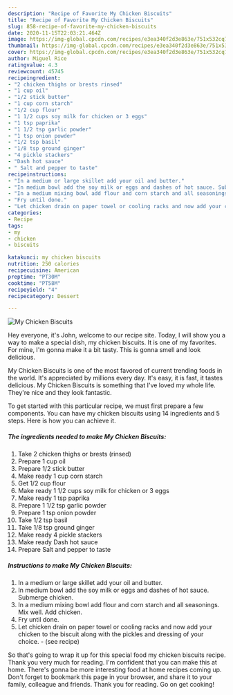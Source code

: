 ```yaml
---
description: "Recipe of Favorite My Chicken Biscuits"
title: "Recipe of Favorite My Chicken Biscuits"
slug: 858-recipe-of-favorite-my-chicken-biscuits
date: 2020-11-15T22:03:21.464Z
image: https://img-global.cpcdn.com/recipes/e3ea340f2d3e863e/751x532cq70/my-chicken-biscuits-recipe-main-photo.jpg
thumbnail: https://img-global.cpcdn.com/recipes/e3ea340f2d3e863e/751x532cq70/my-chicken-biscuits-recipe-main-photo.jpg
cover: https://img-global.cpcdn.com/recipes/e3ea340f2d3e863e/751x532cq70/my-chicken-biscuits-recipe-main-photo.jpg
author: Miguel Rice
ratingvalue: 4.3
reviewcount: 45745
recipeingredient:
- "2 chicken thighs or brests rinsed"
- "1 cup oil"
- "1/2 stick butter"
- "1 cup corn starch"
- "1/2 cup flour"
- "1 1/2 cups soy milk for chicken or 3 eggs"
- "1 tsp paprika"
- "1 1/2 tsp garlic powder"
- "1 tsp onion powder"
- "1/2 tsp basil"
- "1/8 tsp ground ginger"
- "4 pickle stackers"
- "Dash hot sauce"
- " Salt and pepper to taste"
recipeinstructions:
- "In a medium or large skillet add your oil and butter."
- "In medium bowl add the soy milk or eggs and dashes of hot sauce. Submerge chicken."
- "In a medium mixing bowl add flour and corn starch and all seasonings. Mix well. Add chicken."
- "Fry until done."
- "Let chicken drain on paper towel or cooling racks and now add your chicken to the biscuit along with the pickles and dressing of your choice.           (see recipe)"
categories:
- Recipe
tags:
- my
- chicken
- biscuits

katakunci: my chicken biscuits 
nutrition: 250 calories
recipecuisine: American
preptime: "PT30M"
cooktime: "PT58M"
recipeyield: "4"
recipecategory: Dessert

---
```



![My Chicken Biscuits](https://img-global.cpcdn.com/recipes/e3ea340f2d3e863e/751x532cq70/my-chicken-biscuits-recipe-main-photo.jpg)

Hey everyone, it's John, welcome to our recipe site. Today, I will show you a way to make a special dish, my chicken biscuits. It is one of my favorites. For mine, I'm gonna make it a bit tasty. This is gonna smell and look delicious.



My Chicken Biscuits is one of the most favored of current trending foods in the world. It's appreciated by millions every day. It's easy, it is fast, it tastes delicious. My Chicken Biscuits is something that I've loved my whole life. They're nice and they look fantastic.


To get started with this particular recipe, we must first prepare a few components. You can have my chicken biscuits using 14 ingredients and 5 steps. Here is how you can achieve it.

<!--inarticleads1-->

##### The ingredients needed to make My Chicken Biscuits:

1. Take 2 chicken thighs or brests (rinsed)
1. Prepare 1 cup oil
1. Prepare 1/2 stick butter
1. Make ready 1 cup corn starch
1. Get 1/2 cup flour
1. Make ready 1 1/2 cups soy milk for chicken or 3 eggs
1. Make ready 1 tsp paprika
1. Prepare 1 1/2 tsp garlic powder
1. Prepare 1 tsp onion powder
1. Take 1/2 tsp basil
1. Take 1/8 tsp ground ginger
1. Make ready 4 pickle stackers
1. Make ready Dash hot sauce
1. Prepare  Salt and pepper to taste




<!--inarticleads2-->

##### Instructions to make My Chicken Biscuits:

1. In a medium or large skillet add your oil and butter.
1. In medium bowl add the soy milk or eggs and dashes of hot sauce. Submerge chicken.
1. In a medium mixing bowl add flour and corn starch and all seasonings. Mix well. Add chicken.
1. Fry until done.
1. Let chicken drain on paper towel or cooling racks and now add your chicken to the biscuit along with the pickles and dressing of your choice. -           (see recipe)




So that's going to wrap it up for this special food my chicken biscuits recipe. Thank you very much for reading. I'm confident that you can make this at home. There's gonna be more interesting food at home recipes coming up. Don't forget to bookmark this page in your browser, and share it to your family, colleague and friends. Thank you for reading. Go on get cooking!
